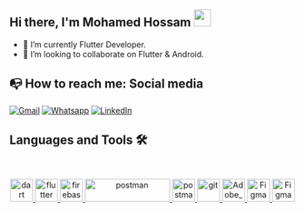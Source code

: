 ## Hi there, I'm Mohamed Hossam <img src="https://raw.githubusercontent.com/verma-anushka/verma-anushka/master/gifs/wave.gif" width="30px" height="30px"></h1>

- 🌱 I’m currently Flutter Developer.
- 👯 I’m looking to collaborate on Flutter & Android.


## :mailbox_with_no_mail: How to reach me: Social media 

[![Gmail](https://img.shields.io/badge/-GMAIL-D14836?style=for-the-badge&logo=gmail&logoColor=white)](mailto:MHosssam000@gmail.com)
[![Whatsapp](https://img.shields.io/badge/-Whatsapp-25D366?style=for-the-badge&logo=whatsapp&logoColor=white)](https://api.whatsapp.com/send?phone=201004690385)
[![LinkedIn](https://img.shields.io/badge/-LINKEDIN-0077B5?style=for-the-badge&logo=linkedin&logoColor=white)](https://www.linkedin.com/in/mohamed-hossam-963742208/)


## Languages and Tools 🛠 

<br/>
<p align="center">  
<a href="https://dart.dev" target="_blank" rel="noreferrer"> <img src="https://www.vectorlogo.zone/logos/dartlang/dartlang-icon.svg" alt="dart" width="40" height="40"/> </a>    
</a> <a href="https://flutter.dev" target="_blank" rel="noreferrer"> <img src="https://www.vectorlogo.zone/logos/flutterio/flutterio-icon.svg" alt="flutter" width="40" height="40"/> </a>
<a href="https://firebase.google.com/" target="_blank" rel="noreferrer"> <img src="https://www.vectorlogo.zone/logos/firebase/firebase-icon.svg" alt="firebase" width="40" height="40"/> </a> <a href="https://swagger.io/" target="_blank" rel="noreferrer"> <img src="https://static1.smartbear.co/swagger/media/assets/images/swagger_logo.svg" alt="postman" width="150" height="40"/>
</a> </a> <a href="https://postman.com" target="_blank" rel="noreferrer"> <img src="https://www.vectorlogo.zone/logos/getpostman/getpostman-icon.svg" alt="postman" width="40" height="40"/>
</a> <a href="https://git-scm.com/" target="_blank" rel="noreferrer"> <img src="https://www.vectorlogo.zone/logos/git-scm/git-scm-icon.svg" alt="git" width="40" height="40"/> </a>
</a> <a href="https://www.adobe.com/mena_en/products/xd.html" target="_blank" rel="noreferrer"> <img src="https://upload.wikimedia.org/wikipedia/commons/thumb/c/c2/Adobe_XD_CC_icon.svg/1200px-Adobe_XD_CC_icon.svg.png" alt="Adobe_XD" width="40" height="40"/> </a>
</a> <a href="https://www.figma.com/" target="_blank" rel="noreferrer"> <img src="https://cdn.iconscout.com/icon/free/png-512/free-figma-3521426-2944870.png?f=webp&w=256" alt="Figma" width="40" height="40"/> </a>
</a> <a href="https://github.com/" target="_blank" rel="noreferrer"> <img src="https://github.githubassets.com/assets/GitHub-Mark-ea2971cee799.png" alt="Figma" width="40" height="40"/> </a>
</p>




 

